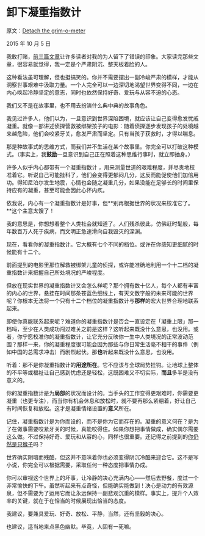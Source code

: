 # 卸下凝重指数计

原文：[Detach the grim-o-meter](https://mindingourway.com/detach-the-grim-o-meter/)

2015 年 10 月 5 日

我敢打赌，[前](https://mindingourway.com/being-unable-to-despair/)[三篇](https://mindingourway.com/see-the-dark-world/)[文章](https://mindingourway.com/choose-without-suffering/)让许多读者对我的为人留下了错误的印象。大家读完那些文章，很容易就觉得，我一定是个严肃阴沉、整天板着脸的人。

这种看法虽可理解，但也挺搞笑的。你并不需要摆出一副冷峻严肃的模样，才能从洞察世事艰难中汲取力量。一个人完全可以一边深切地渴望世界变得不同，一边在内心唤起冷静坚定的意志，同时也依然保持好奇、爱玩与从容不迫的心态。

我们又不是在故事里，也不用去扮演什么典中典的故事角色。

我见过许多人，他们以为，一旦意识到世界深陷困境，就应该让自己变得愈发忧戚凝重。就像一部讲述侦探营救被绑架孩子的电影：随着侦探逐步发现孩子的处境越来越危险，他们会咬紧牙关，愈发严肃而坚定。只有当孩子获救时，才得以喘息。

那是种故事式的思维方式，而我们并不生活在某个故事里。你完全可以打破这种模式。（事实上，我**鼓励**一旦意识到自己正在照着这种思维行事时，就立即抽身。）

许多人似乎内心都带有一个凝重指数计 ，用来测量世道的艰难程度，并尽责地校准着它。听说自己可能挂科了，他们会变得更郁闷几分，这反而能促使他们加倍用功。得知尼泊尔发生地震，心情也会随之凝重几分，如果没能在足够长的时间里保持应有的凝重，甚至可能会因此心怀内疚。

依我说，内心有一个凝重指数计是好事，但**别再根据世界的状况来校准它了。**这个主意太馊了！

我的意思是，你想想看整个人类社会就知道了。人们残杀彼此，仿佛赶时髦般，每年数百万人死于疾病，而文明正急速滑向自我毁灭的深渊。

现在，看看你的凝重指数计。它大概有七个不同的档位。或许在你感知更细腻的时候能有十二个。

前面提到的电影里那位解救被绑架儿童的侦探，或许能准确地利用一个十二档的凝重指数计来把握自己所处境况的严峻程度。

但放在现实世界的凝重指数计又会怎么样呢？那个拥有数十亿人，每个人都有丰富的内心的世界，悬挂在时间那条苍蓝色细线上，有天文数字般的未来可能的世界呢？你根本无法将一个只有十二个档位的凝重指数计与**那样**的宏大世界合理地联系起来。

即使你真能联系起来呢？难道你的凝重指数计是否会一直设定在「凝重上限」那一档吗，至少在人类成功闯过难关之前是这样？这听起来既没什么意思，也没用。或者，你宁愿校准你的凝重指数计，让它充分反映你一生中人类境况的正常波动范围？那样一来，你的凝重程度很可能会因为那些与你日常生活毫不相干的事件（例如中国的总需求冲击）而剧烈起伏。那**也**听起来既没什么意思，也没用。

听着：那不是你凝重指数计的**用途所在**。它不应该与全球局势挂钩。让地球上整体的不平等或福祉让自己感到忧虑还是轻松，这既困难又不切实际，**而且**多半是没有意义的。

你的凝重指数计是为**局部**的状况而设计的。当手头的工作变得更艰难时，你需要更凝重（也更专注），而当你有机会休息和放松时，就不要再那么紧绷着，好让自己有时间恢复和放松。这才是凝重情绪设置的**意义**所在。

记住，凝重指数计是为你而设的，而不是你为它而存在的。凝重的意义何在？是为了在做事需要咬紧牙关的时候，真能咬得住。如果你想把事情做成，确实偶尔需要这么做。不过保持好奇、爱玩和从容的心，同样也很重要。还记得之前提到的[你仍然是只猴子](https://mindingourway.com/not-yet-gods/)吗？

世界确实阴暗而残酷，但这并不意味着你也必须变得阴沉冷酷来迎合它。这不是写小说，你完全可以根据需要，采取任何一种态度把事情办成。

你可以审视这个世界上的坏事，让冷静的决心充满内心——然后去野餐，度过一个非常愉快的下午。虽然听起来有点奇怪，但能确实能做到！决心是动力的有效源泉，但不需要为了运用它而让永远保持一副悲观沉重的模样。事实上，提升个人效率的关键，就在于在恰当的时候展现出恰当的态度。

我建议，要兼具爱玩、好奇、放松、平静，当然，还有坚毅的决心。

也建议，适当地来点黑色幽默。毕竟，人固有一死嘛。